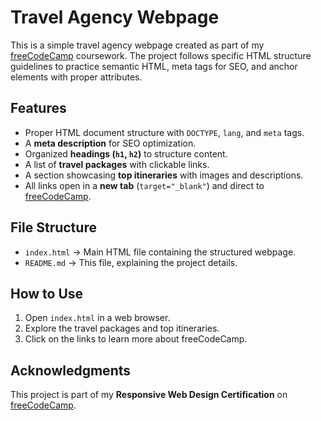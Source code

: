 # Travel Agency Webpage  

This is a simple travel agency webpage created as part of my [freeCodeCamp](https://www.freecodecamp.org/) coursework. The project follows specific HTML structure guidelines to practice semantic HTML, meta tags for SEO, and anchor elements with proper attributes.  

## Features  
- Proper HTML document structure with `DOCTYPE`, `lang`, and `meta` tags.  
- A **meta description** for SEO optimization.  
- Organized **headings (`h1`, `h2`)** to structure content.  
- A list of **travel packages** with clickable links.  
- A section showcasing **top itineraries** with images and descriptions.  
- All links open in a **new tab** (`target="_blank"`) and direct to [freeCodeCamp](https://www.freecodecamp.org/learn).  

##  File Structure  
- `index.html` → Main HTML file containing the structured webpage.  
- `README.md` → This file, explaining the project details.  

##  How to Use  
1. Open `index.html` in a web browser.  
2. Explore the travel packages and top itineraries.  
3. Click on the links to learn more about freeCodeCamp.  

##  Acknowledgments  
This project is part of my **Responsive Web Design Certification** on [freeCodeCamp](https://www.freecodecamp.org/).  

 

